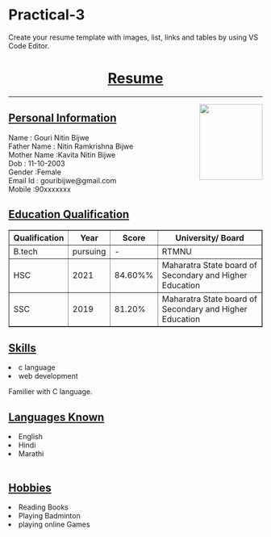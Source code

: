 # Practical-3
Create your resume template with images, list, links and tables by using VS Code Editor.
<html>
<head>
<body>
<u><b><h1 align="center">Resume </h1></b></u>
<hr>
<img src="C:\Users\DELL\Desktop\Gouri.jpeg" align ="right" height= "150" width ="125">
<p><h2><b><u> Personal Information </u></b></h2>
Name : Gouri Nitin Bijwe <br>
Father Name : Nitin Ramkrishna Bijwe <br>
Mother Name :Kavita Nitin Bijwe <br>
Dob : 11-10-2003<br>
Gender :Female <br>
Email Id : gouribijwe@gmail.com <br>
Mobile :90xxxxxxx <br>
</p><h2><b><u> Education Qualification </u></b></h2>
<table border="1">
<tr>
<th>Qualification</th>
<th> Year</th>
<th> Score</th>
<th> University/ Board</th>
</tr>
<tr>
<td> B.tech</td>
<td> pursuing </td>
<td> - </td>
<td> RTMNU </td>
</tr>
<tr>
<td> HSC</td>
<td> 2021 </td>
<td> 84.60%% </td>
<td> Maharatra State board of Secondary and Higher Education </td>
</tr>
<tr>
<td> SSC</td>
<td> 2019 </td>
<td> 81.20% </td>

<td> Maharatra State board of Secondary and Higher Education </td>
</tr>
</table>
<h2><b><u> Skills </u></b></h2>
<li> c language</li>
<li> web development</li>
<p> Familier with C language.</p>
<h2><b><u> Languages Known </u></b></h2>
<li>English </li>
<li>Hindi</li>
<li>Marathi</li>
<br><h2><b><u> Hobbies </u></b></h2>
<li>Reading Books</li>
<li>Playing Badminton </li>
<li>playing online Games</li>
</head>
</body>
</html>
